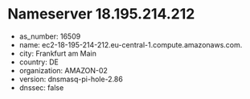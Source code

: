 # Nameserver 18.195.214.212

* as_number: 16509
* name: ec2-18-195-214-212.eu-central-1.compute.amazonaws.com.
* city: Frankfurt am Main
* country: DE
* organization: AMAZON-02
* version: dnsmasq-pi-hole-2.86
* dnssec: false
